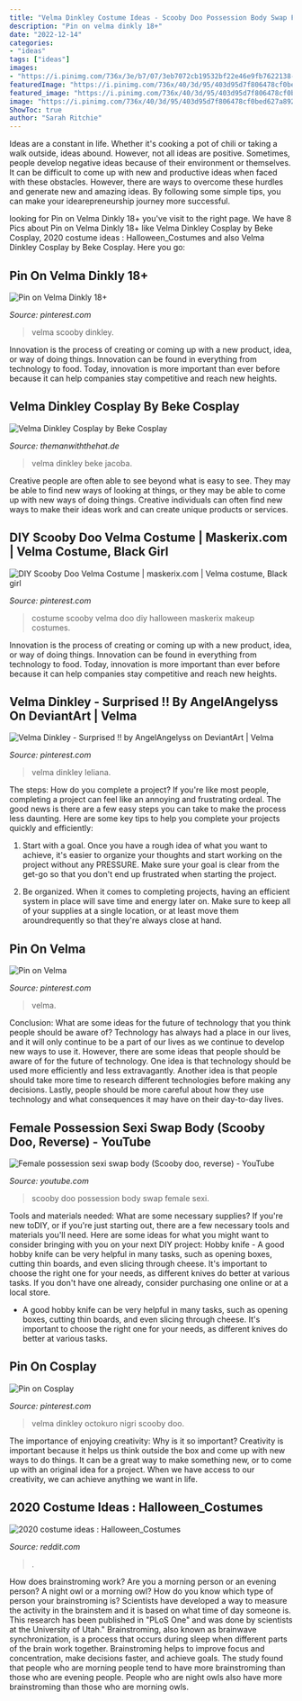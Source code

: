 ```yaml
---
title: "Velma Dinkley Costume Ideas - Scooby Doo Possession Body Swap Female Sexi"
description: "Pin on velma dinkly 18+"
date: "2022-12-14"
categories:
- "ideas"
tags: ["ideas"]
images:
- "https://i.pinimg.com/736x/3e/b7/07/3eb7072cb19532bf22e46e9fb7622138--sexy-velma-cosplay-anime.jpg"
featuredImage: "https://i.pinimg.com/736x/40/3d/95/403d95d7f806478cf0bed627a8929470.jpg"
featured_image: "https://i.pinimg.com/736x/40/3d/95/403d95d7f806478cf0bed627a8929470.jpg"
image: "https://i.pinimg.com/736x/40/3d/95/403d95d7f806478cf0bed627a8929470.jpg"
ShowToc: true
author: "Sarah Ritchie"
---
```



Ideas are a constant in life. Whether it's cooking a pot of chili or taking a walk outside, ideas abound. However, not all ideas are positive. Sometimes, people develop negative ideas because of their environment or themselves. It can be difficult to come up with new and productive ideas when faced with these obstacles. However, there are ways to overcome these hurdles and generate new and amazing ideas. By following some simple tips, you can make your idearepreneurship journey more successful.

	

		
looking for Pin on Velma Dinkly 18+ you've visit to the right page. We have 8 Pics about Pin on Velma Dinkly 18+ like Velma Dinkley Cosplay by Beke Cosplay, 2020 costume ideas : Halloween_Costumes and also Velma Dinkley Cosplay by Beke Cosplay. Here you go:
		
    
## Pin On Velma Dinkly 18+

<img loading=lazy src="https://i.pinimg.com/736x/3e/b7/07/3eb7072cb19532bf22e46e9fb7622138--sexy-velma-cosplay-anime.jpg" onerror="this.onerror=null;this.src='https://tse1.mm.bing.net/th?id=OIP.pvdGhIO_agKwDddXK7gUoQHaLH&amp;pid=15.1';" alt="Pin on Velma Dinkly 18+">

_Source: pinterest.com_

>velma scooby dinkley. 

	

Innovation is the process of creating or coming up with a new product, idea, or way of doing things. Innovation can be found in everything from technology to food. Today, innovation is more important than ever before because it can help companies stay competitive and reach new heights.

    
## Velma Dinkley Cosplay By Beke Cosplay

<img loading=lazy src="http://www.themanwiththehat.de/files/attachments/wAm8HdN1.jpg" onerror="this.onerror=null;this.src='https://tse1.mm.bing.net/th?id=OIP.OfOsrU12ErvnEUKUf2DrHwHaLH&amp;pid=15.1';" alt="Velma Dinkley Cosplay by Beke Cosplay">

_Source: themanwiththehat.de_

>velma dinkley beke jacoba. 

	

Creative people are often able to see beyond what is easy to see. They may be able to find new ways of looking at things, or they may be able to come up with new ways of doing things. Creative individuals can often find new ways to make their ideas work and can create unique products or services.

    
## DIY Scooby Doo Velma Costume | Maskerix.com | Velma Costume, Black Girl

<img loading=lazy src="https://i.pinimg.com/736x/40/3d/95/403d95d7f806478cf0bed627a8929470.jpg" onerror="this.onerror=null;this.src='https://tse1.mm.bing.net/th?id=OIP.Q6nj2aFdWZ046Oe2gkt8CwHaJQ&amp;pid=15.1';" alt="DIY Scooby Doo Velma Costume | maskerix.com | Velma costume, Black girl">

_Source: pinterest.com_

>costume scooby velma doo diy halloween maskerix makeup costumes. 

	

Innovation is the process of creating or coming up with a new product, idea, or way of doing things. Innovation can be found in everything from technology to food. Today, innovation is more important than ever before because it can help companies stay competitive and reach new heights.

    
## Velma Dinkley - Surprised !! By AngelAngelyss On DeviantArt | Velma

<img loading=lazy src="https://i.pinimg.com/736x/e5/9d/be/e59dbecdd7489740231aa5848bf09b18.jpg" onerror="this.onerror=null;this.src='https://tse4.mm.bing.net/th?id=OIP.t-tayoM31Kt4VaTqWxOkqAHaLH&amp;pid=15.1';" alt="Velma Dinkley - Surprised !! by AngelAngelyss on DeviantArt | Velma">

_Source: pinterest.com_

>velma dinkley leliana. 

	

The steps: How do you complete a project?
If you're like most people, completing a project can feel like an annoying and frustrating ordeal. The good news is there are a few easy steps you can take to make the process less daunting. Here are some key tips to help you complete your projects quickly and efficiently:
1. Start with a goal. Once you have a rough idea of what you want to achieve, it's easier to organize your thoughts and start working on the project without any PRESSURE. Make sure your goal is clear from the get-go so that you don't end up frustrated when starting the project.

2. Be organized. When it comes to completing projects, having an efficient system in place will save time and energy later on. Make sure to keep all of your supplies at a single location, or at least move them aroundrequently so that they're always close at hand.

    
## Pin On Velma

<img loading=lazy src="https://i.pinimg.com/736x/8a/e9/ab/8ae9ab812e607aed330b7d2562ef3f4d.jpg" onerror="this.onerror=null;this.src='https://tse4.mm.bing.net/th?id=OIP.c2Cy55leWCpIQNvqM478KgHaLb&amp;pid=15.1';" alt="Pin on Velma">

_Source: pinterest.com_

>velma. 

	

Conclusion: What are some ideas for the future of technology that you think people should be aware of?
Technology has always had a place in our lives, and it will only continue to be a part of our lives as we continue to develop new ways to use it. However, there are some ideas that people should be aware of for the future of technology. One idea is that technology should be used more efficiently and less extravagantly. Another idea is that people should take more time to research different technologies before making any decisions. Lastly, people should be more careful about how they use technology and what consequences it may have on their day-to-day lives.

    
## Female Possession Sexi Swap Body (Scooby Doo, Reverse) - YouTube

<img loading=lazy src="https://i.ytimg.com/vi/SFSpii8tNBc/maxresdefault.jpg" onerror="this.onerror=null;this.src='https://tse3.mm.bing.net/th?id=OIP.5_vtqtK_l1G2ILihsZLCjwHaEK&amp;pid=15.1';" alt="Female possession sexi swap body (Scooby doo, reverse) - YouTube">

_Source: youtube.com_

>scooby doo possession body swap female sexi. 

	

Tools and materials needed: What are some necessary supplies?
If you're new toDIY, or if you're just starting out, there are a few necessary tools and materials you'll need. Here are some ideas for what you might want to consider bringing with you on your next DIY project:
Hobby knife - A good hobby knife can be very helpful in many tasks, such as opening boxes, cutting thin boards, and even slicing through cheese. It's important to choose the right one for your needs, as different knives do better at various tasks. If you don't have one already, consider purchasing one online or at a local store.

- A good hobby knife can be very helpful in many tasks, such as opening boxes, cutting thin boards, and even slicing through cheese. It's important to choose the right one for your needs, as different knives do better at various tasks.

    
## Pin On Cosplay

<img loading=lazy src="https://i.pinimg.com/736x/3b/bc/54/3bbc540e10b2044a546a267906fc9e5b.jpg" onerror="this.onerror=null;this.src='https://tse2.mm.bing.net/th?id=OIP.0WuiXTjg_U7F3POTDHYHHAHaJQ&amp;pid=15.1';" alt="Pin on Cosplay">

_Source: pinterest.com_

>velma dinkley octokuro nigri scooby doo. 

	

The importance of enjoying creativity: Why is it so important?
Creativity is important because it helps us think outside the box and come up with new ways to do things. It can be a great way to make something new, or to come up with an original idea for a project. When we have access to our creativity, we can achieve anything we want in life.

    
## 2020 Costume Ideas : Halloween_Costumes

<img loading=lazy src="https://preview.redd.it/d3oqolnf3pu51.jpg?width=640&amp;height=853&amp;crop=smart&amp;auto=webp&amp;s=e79ac03e9d1b959bee44170d1b9a215b820b7e90" onerror="this.onerror=null;this.src='https://tse3.mm.bing.net/th?id=OIP.Cue4D6hSaA5w6uCvwWsDTgHaJ3&amp;pid=15.1';" alt="2020 costume ideas : Halloween_Costumes">

_Source: reddit.com_

>. 

	

How does brainstroming work?
Are you a morning person or an evening person? A night owl or a morning owl? How do you know which type of person your brainstroming is? Scientists have developed a way to measure the activity in the brainstem and it is based on what time of day someone is. This research has been published in "PLoS One" and was done by scientists at the University of Utah."
Brainstroming, also known as brainwave synchronization, is a process that occurs during sleep when different parts of the brain work together. Brainstroming helps to improve focus and concentration, make decisions faster, and achieve goals. The study found that people who are morning people tend to have more brainstroming than those who are evening people. People who are night owls also have more brainstroming than those who are morning owls.

